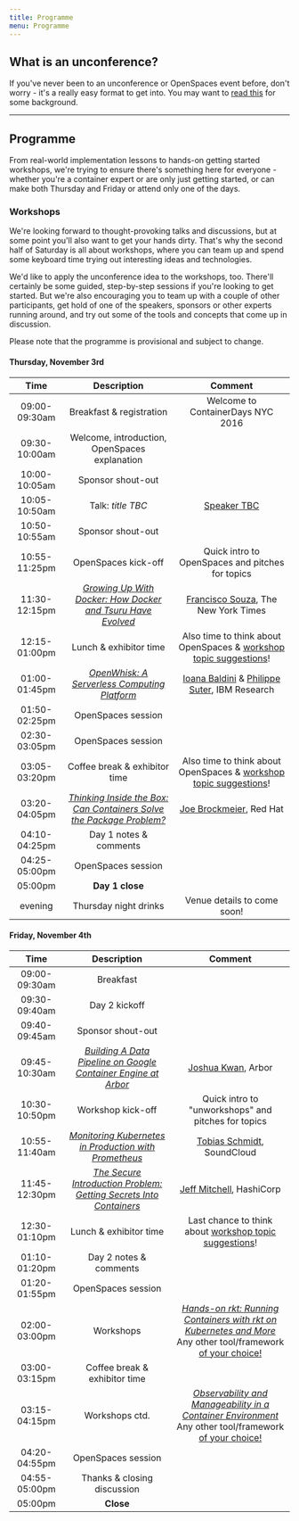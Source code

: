 ```yaml
---
title: Programme
menu: Programme
---
```


## What is an unconference?

If you've never been to an unconference or OpenSpaces event before, don't worry - it's a really easy format to get into. You may want to [read this](http://en.wikipedia.org/wiki/Unconference) for some background.

----

## Programme

From real-world implementation lessons to hands-on getting started workshops, we're trying to ensure there's something here for everyone - whether you're a container expert or are only just getting started, or can make both Thursday and Friday or attend only one of the days.

### <a name="workshops"></a>Workshops

We're looking forward to thought-provoking talks and discussions, but at some point you'll also want to get your hands dirty. That's why the second half of Saturday is all about workshops, where you can team up and spend some keyboard time trying out interesting ideas and technologies.

We'd like to apply the unconference idea to the workshops, too. There'll certainly be some guided, step-by-step sessions if you're looking to get started. But we're also encouraging you to team up with a couple of other participants, get hold of one of the speakers, sponsors or other experts running around, and try out some of the tools and concepts that come up in discussion.

Please note that the programme is provisional and subject to change.

#### Thursday, November 3rd

| Time    | Description          | Comment |
|:-----------:|:-------------:|:-----------:|
| 09:00-09:30am | Breakfast & registration | Welcome to ContainerDays NYC 2016 |
| 09:30-10:00am | Welcome, introduction, OpenSpaces explanation | |
| 10:00-10:05am | Sponsor shout-out | |
| 10:05-10:50am | Talk: _title TBC_ | [Speaker TBC](../#speakers) |
| 10:50-10:55am | Sponsor shout-out | |
| 10:55-11:25pm | OpenSpaces kick-off | Quick intro to OpenSpaces and pitches for topics |
| 11:30-12:15pm | _[Growing Up With Docker: How Docker and Tsuru Have Evolved](/2016-nyc-programme#tsuru)_ | [Francisco Souza](../#speakers), The New York Times |
| 12:15-01:00pm | Lunch & exhibitor time | Also time to think about OpenSpaces & [workshop topic suggestions](../#workshops)! |
| 01:00-01:45pm | _[OpenWhisk: A Serverless Computing Platform](/2016-nyc-programme#openwhisk)_ | [Ioana Baldini](../#speakers) & [Philippe Suter](../#speakers), IBM Research |
| 01:50-02:25pm | OpenSpaces session | |
| 02:30-03:05pm | OpenSpaces session | |
| 03:05-03:20pm | Coffee break & exhibitor time | Also time to think about OpenSpaces & [workshop topic suggestions](../#workshops)! |
| 03:20-04:05pm | _[Thinking Inside the Box: Can Containers Solve the Package Problem?](/2016-nyc-programme#package)_ | [Joe Brockmeier](../#speakers), Red Hat |
| 04:10-04:25pm | Day 1 notes & comments | |
| 04:25-05:00pm | OpenSpaces session | |
| 05:00pm | **Day 1 close** | |
| evening | Thursday night drinks | Venue details to come soon! |

#### Friday, November 4th

| Time    | Description          | Comment |
|:-----------:|:-------------:|:-----------:|
| 09:00-09:30am | Breakfast | |
| 09:30-09:40am | Day 2 kickoff | |
| 09:40-09:45am | Sponsor shout-out | |
| 09:45-10:30am | _[Building A Data Pipeline on Google Container Engine at Arbor](/2016-nyc-programme#arbor)_ | [Joshua Kwan](../#speakers), Arbor |
| 10:30-10:50pm | Workshop kick-off | Quick intro to "unworkshops" and pitches for topics |
| 10:55-11:40am | _[Monitoring Kubernetes in Production with Prometheus](/2016-nyc-programme#prometheus)_ | [Tobias Schmidt](../#speakers), SoundCloud |
| 11:45-12:30pm | _[The Secure Introduction Problem: Getting Secrets Into Containers](/2016-nyc-programme#secrets)_ | [Jeff Mitchell](../#speakers), HashiCorp |
| 12:30-01:10pm | Lunch & exhibitor time | Last chance to think about [workshop topic suggestions](../#workshops)! |
| 01:10-01:20pm | Day 2 notes & comments | |
| 01:20-01:55pm | OpenSpaces session | |
| 02:00-03:00pm | Workshops | _[Hands-on rkt: Running Containers with rkt on Kubernetes and More](/2016-nyc-programme#rkt)_<br/>Any other tool/framework [of your choice!](../#workshops) |
| 03:00-03:15pm | Coffee break & exhibitor time | |
| 03:15-04:15pm | Workshops ctd. | _[Observability and Manageability in a Container Environment](/2016-nyc-programme#observability)_<br/>Any other tool/framework [of your choice!](../#workshops) |
| 04:20-04:55pm | OpenSpaces session | |
| 04:55-05:00pm | Thanks & closing discussion | |
| 05:00pm | **Close** | |